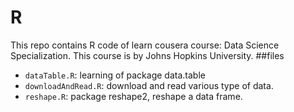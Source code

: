 # R
This repo contains R code of learn cousera course: Data Science Specialization. This course is by Johns Hopkins University.
##files
* `dataTable.R`: learning of package data.table
* `downloadAndRead.R`: download and read various type of data.
* `reshape.R`: package reshape2, reshape a data frame.
